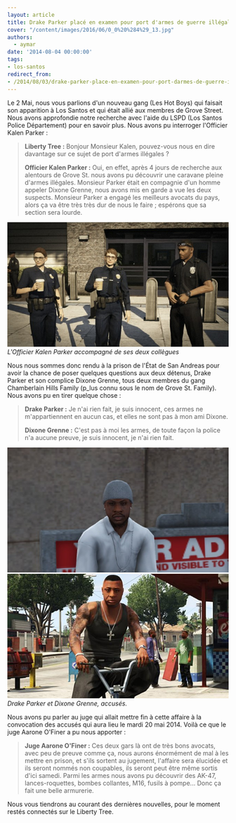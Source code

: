```yaml
---
layout: article
title: Drake Parker placé en examen pour port d'armes de guerre illégales
cover: "/content/images/2016/06/0_0%20%284%29_13.jpg"
authors:
  - aymar
date: '2014-08-04 00:00:00'
tags:
- los-santos
redirect_from:
- /2014/08/03/drake-parker-place-en-examen-pour-port-darmes-de-guerre-illegales
---
```


Le 2 Mai, nous vous parlions d'un nouveau gang (Les Hot Boys) qui faisait son apparition à Los Santos et qui était allié aux membres de Grove Street. Nous avons approfondie notre recherche avec l'aide du LSPD (Los Santos Police Département) pour en savoir plus. Nous avons pu interroger l'Officier Kalen Parker :

> **Liberty Tree :** Bonjour Monsieur Kalen, pouvez-vous nous en dire davantage sur ce sujet de port d'armes illégales ?
> 
> **Officier Kalen Parker :** Oui, en effet, après 4 jours de recherche aux alentours de Grove St. nous avons pu découvrir une caravane pleine d'armes illégales. Monsieur Parker était en compagnie d'un homme appeler Dixone Grenne, nous avons mis en garde a vue les deux suspects. Monsieur Parker a engagé les meilleurs avocats du pays, alors ça va être très très dur de nous le faire ; espérons que sa section sera lourde.

![L'Officier Kalen Parker accompagné de ses deux collègues](/content/images/2016/06/0_0%20%282%29_12.jpg)
_L'Officier Kalen Parker accompagné de ses deux collègues_

Nous nous sommes donc rendu à la prison de l'État de San Andreas pour avoir la chance de poser quelques questions aux deux détenus, Drake Parker et son complice Dixone Grenne, tous deux membres du gang Chamberlain Hills Family (p\_lus connu sous le nom de Grove St. Family). Nous avons pu en tirer quelque chose :

> **Drake Parker :** Je n'ai rien fait, je suis innocent, ces armes ne m'appartiennent en aucun cas, et elles ne sont pas à mon ami Dixone.
> 
> **Dixone Grenne :** C'est pas à moi les armes, de toute façon la police n'a aucune preuve, je suis innocent, je n'ai rien fait.

![](/content/images/2016/06/dr.jpg)
![Drake Parker et Dixone Grenne, accusés.](/content/images/2016/06/gta-v-features-real-life-gangsters-as-voice-actors-for-authenticity-1101005.jpg)
_Drake Parker et Dixone Grenne, accusés._

Nous avons pu parler au juge qui allait mettre fin à cette affaire à la convocation des accusés qui aura lieu le mardi 20 mai 2014. Voilà ce que le juge Aarone O'Finer a pu nous apporter :

> **Juge Aarone O'Finer :** Ces deux gars là ont de très bons avocats, avec peu de preuve comme ça, nous aurons énormément de mal à les mettre en prison, et s'ils sortent au jugement, l'affaire sera élucidée et ils seront nommés non coupables, ils seront peut être même sortis d'ici samedi. Parmi les armes nous avons pu découvrir des AK-47, lances-roquettes, bombes collantes, M16, fusils à pompe... Donc ça fait une belle armurerie.

Nous vous tiendrons au courant des dernières nouvelles, pour le moment restés connectés sur le Liberty Tree.